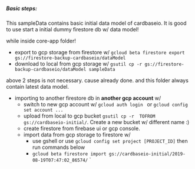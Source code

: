 
##### Basic steps:

This sampleData contains basic initial data model of cardbaseio. It is good to use start a initial dummy firestore db w/ data model!

while inside core-app folder!

- export to gcp storage from firestore w/ `gcloud beta firestore export gs://firestore-backup-cardbaseio/dataModel`
- download to local from gcp storage w/ `gsutil cp -r gs://firestore-backup-cardbaseio/dataModel sampleData`

above 2 steps is not necessary. cause already done. and this folder always contain latest data model.

- importing to another firestore db in **another gcp account** w/ 
  - switch to new gcp account w/ `gcloud auth login ` or `gcloud config set account ...`
  - upload from local to gcp bucket `gsutil cp -r  TOFROM gs://cardbaseio-initial/`. Create a new bucket w/ different name :)
  - create firestore from firebase ui or gcp console.
  - import data from gcp storage to firestore w/
      - use gshell or use `gcloud config set project [PROJECT_ID]` then run commands below 
      - `gcloud beta firestore import gs://cardbaseio-initial/2019-08-19T07:47:02_86574/`
`
  
